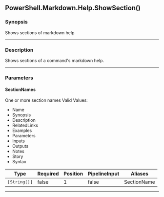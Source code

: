 PowerShell.Markdown.Help.ShowSection()
--------------------------------------

### Synopsis
Shows sections of markdown help

---

### Description

Shows sections of a command's markdown help.

---

### Parameters
#### **SectionNames**
One or more section names
Valid Values:

* Name
* Synopsis
* Description
* RelatedLinks
* Examples
* Parameters
* Inputs
* Outputs
* Notes
* Story
* Syntax

|Type        |Required|Position|PipelineInput|Aliases    |
|------------|--------|--------|-------------|-----------|
|`[String[]]`|false   |1       |false        |SectionName|

---
